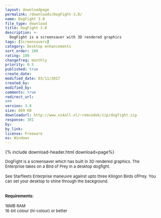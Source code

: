 ```yaml
---
layout: downloadpage
permalink: /downloads/DogFight-3,0/
name: DogFight 3.0
file_type: download
title: DogFight 3.0
description: >-
  DogFight is a screensaver with 3D rendered graphics
tags: [Screensavers]
category: Desktop enhancements
sort_order: 100
rating: 100
changefreq: monthly
priority: 0.5
published: true
create_date: 
modified_date: 03/11/2017
created_by: 
modified_by: 
comments: true
redirect_url: 
### 
version: 3.0
size: 669 KB
downloadurl: http://www.xs4all.nl/~remcodek/zip/dogfight.zip
response: 301
by: 
by_link: 
license: Freeware
os: Windows
---
```


{% include download-header.html download=page%}

<p style="fix-download-text !important">
<p><font size="2">DogFight is a screensaver which has built in 3D rendered graphics. The Enterprise takes on a Bird of Prey in a desktop dogfight. <br />
<br />
See Starfleets Enterprise maneuvre against upto three Klingon Birds ofPrey. You can set your desktop to shine through the background. <br />
<br />
<br />
<span><strong>Requirements:</strong></span><br />
<br />
16MB RAM <br />
16-bit colour (hi-colour) or better <br />
</font></p></p>
